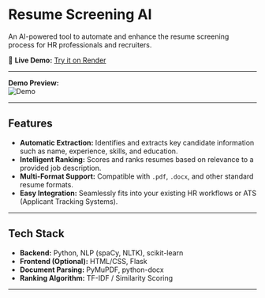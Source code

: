 # Resume Screening AI

An AI-powered tool to automate and enhance the resume screening process for HR professionals and recruiters.

🔗 **Live Demo:** [Try it on Render](https://resumematcher.onrender.com/)  

 ---
 
**Demo Preview:**  
![Demo](https://github.com/user-attachments/assets/823d12e9-038a-4766-9120-859735ea99fa)

---

## Features

- **Automatic Extraction:** Identifies and extracts key candidate information such as name, experience, skills, and education.
- **Intelligent Ranking:** Scores and ranks resumes based on relevance to a provided job description.
- **Multi-Format Support:** Compatible with `.pdf`, `.docx`, and other standard resume formats.
- **Easy Integration:** Seamlessly fits into your existing HR workflows or ATS (Applicant Tracking Systems).

---

## Tech Stack

- **Backend:** Python, NLP (spaCy, NLTK), scikit-learn
- **Frontend (Optional):** HTML/CSS, Flask
- **Document Parsing:** PyMuPDF, python-docx
- **Ranking Algorithm:** TF-IDF / Similarity Scoring

---
